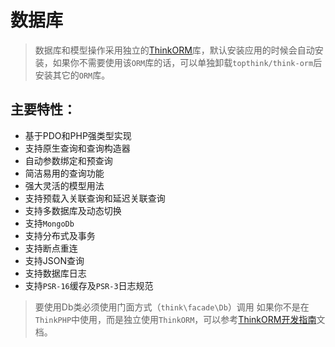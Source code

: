 # 数据库

> 数据库和模型操作采用独立的[ThinkORM](https://github.com/top-think/think-orm)库，默认安装应用的时候会自动安装，如果你不需要使用该`ORM`库的话，可以单独卸载`topthink/think-orm`后安装其它的`ORM`库。
## 主要特性：
  * 基于PDO和PHP强类型实现
  * 支持原生查询和查询构造器
  * 自动参数绑定和预查询
  * 简洁易用的查询功能
  * 强大灵活的模型用法
  * 支持预载入关联查询和延迟关联查询
  * 支持多数据库及动态切换
  * 支持`MongoDb`
  * 支持分布式及事务
  * 支持断点重连
  * 支持JSON查询
  * 支持数据库日志
  * 支持`PSR-16`缓存及`PSR-3`日志规范


> 要使用Db类必须使用门面方式（`think\facade\Db`）调用
如果你不是在`ThinkPHP`中使用，而是独立使用`ThinkORM`，可以参考[ThinkORM开发指南](https://doc.kancloud.cn/@think-orm)文档。
